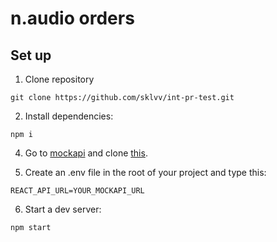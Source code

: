# n.audio orders

## Set up <a name = "usage"></a>

1. Clone repository

```
git clone https://github.com/sklvv/int-pr-test.git
```

2. Install dependencies:

```
npm i
```

4. Go to [mockapi](https://mockapi.io/) and clone [this](https://mockapi.io/clone/647c870fc0bae2880ad0d1b8).

5. Create an .env file in the root of your project and type this:

```
REACT_API_URL=YOUR_MOCKAPI_URL
```

6. Start a dev server:

```
npm start
```
